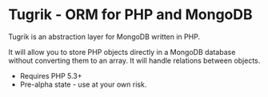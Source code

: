 Tugrik - ORM for PHP and MongoDB
================================

Tugrik is an abstraction layer for MongoDB written in PHP.

It will allow you to store PHP objects directly in a MongoDB database
without converting them to an array. It will handle relations between 
objects.

* Requires PHP 5.3+
* Pre-alpha state - use at your own risk.
